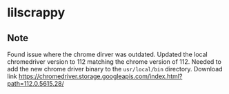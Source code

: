 # lilscrappy

## Note

Found issue where the chrome dirver was outdated. Updated the local chromedriver version to 112 matching the chrome version of 112. Needed to add the new chrome driver binary to the `usr/local/bin` directory. Download link <https://chromedriver.storage.googleapis.com/index.html?path=112.0.5615.28/>